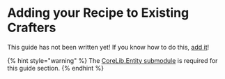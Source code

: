 # Adding your Recipe to Existing Crafters

This guide has not been written yet! If you know how to do this, [add it](../../../how-to-contribute.md)!

{% hint style="warning" %}
The [CoreLib.Entity submodule](../../modding-libraries/corelib.md) is required for this guide section.
{% endhint %}

